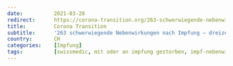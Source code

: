 ```yaml
---
date:          2021-03-28
redirect:      https://corona-transition.org/263-schwerwiegende-nebenwirkungen-nach-impfung-dreizehnmal-mehr-als-im-ganzen
title:         Corona Transition
subtitle:      '263 schwerwiegende Nebenwirkungen nach Impfung – dreizehnmal mehr als im ganzen Jahr 2019'
country:       CH
categories:    [Impfung]
tags:          [swissmedic, mit oder an impfung gestorben, impf-nebenwirkungen]
---
```

